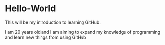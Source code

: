 # Hello-World
This will be my introduction to learning GitHub.

I am 20 years old and I am aiming to expand my knowledge of programming and learn new things from using GitHub
